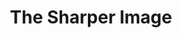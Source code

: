 ---
ee_id_thing: '2145'
site: '1'
type: '2'
inv_num: 2010-132
add_credit:
url: 2010-132-the-sharper-image-exhibition-catalog
title: The Sharper Image
year: '2010'
display_year: '2010'
medium: Publication
dims: 6 x 9 x 0.35 inches
pitch:
ps:
live_url:
youtube:
https://github.com/coryarcangel/alu:
imgs: 2010-132-sharper-image-catalog-full-1-database-ih.jpg
subheading: "(Exhibition Catalog)"
download:
commission:
related:
layout: things-i-made
---